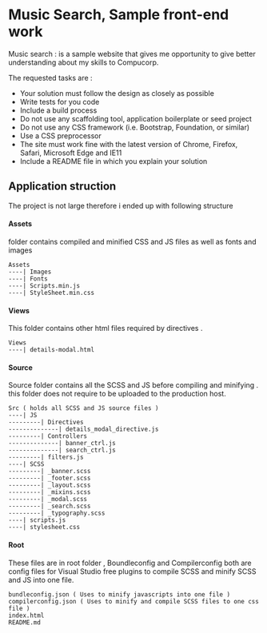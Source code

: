 # Music Search, Sample front-end work
Music search : is a sample website that gives me opportunity to give better understanding about my skills to Compucorp.

The requested tasks are :

* Your solution must follow the design as closely as possible
* Write tests for you code
* Include a build process
* Do not use any scaffolding tool, application boilerplate or seed project
* Do not use any CSS framework (i.e. Bootstrap, Foundation, or similar)
* Use a CSS preprocessor
* The site must work fine with the latest version of Chrome, Firefox, Safari, Microsoft Edge and IE11
* Include a README file in which you explain your solution
 
## Application struction
The project is not large therefore i ended up with following structure

#### Assets
folder contains compiled and minified CSS and JS files as well as fonts and images
```
Assets
----| Images
----| Fonts
----| Scripts.min.js
----| StyleSheet.min.css
```
#### Views
This folder contains other html files required by directives .
```
Views
----| details-modal.html
```
#### Source 
Source folder contains all the SCSS and JS before compiling and minifying . this folder does not require to be uploaded to the production host.
```
Src ( holds all SCSS and JS source files )
----| JS
---------| Directives
--------------| details_modal_directive.js
---------| Controllers
--------------| banner_ctrl.js
--------------| search_ctrl.js
---------| filters.js
----| SCSS
---------| _banner.scss
---------| _footer.scss
---------| _layout.scss
---------| _mixins.scss
---------| _modal.scss
---------| _search.scss
---------| _typography.scss
----| scripts.js
----| stylesheet.css
```
#### Root
These files are in root folder , Boundleconfig and Compilerconfig both are config files for Visual Studio free plugins to compile SCSS and minify SCSS and JS into one file. 
```
bundleconfig.json ( Uses to minify javascripts into one file )
compilerconfig.json ( Uses to minify and compile SCSS files to one css file )
index.html
README.md
```

